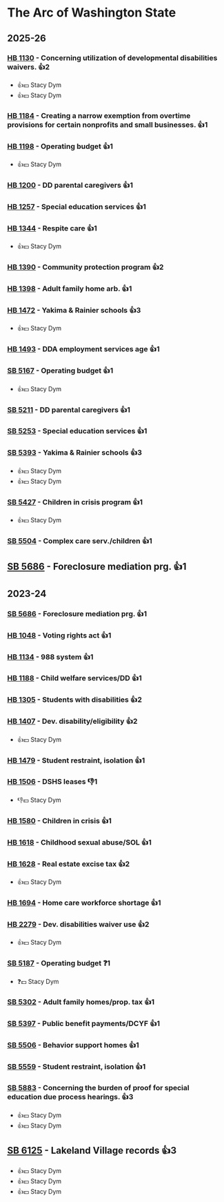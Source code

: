 # The Arc of Washington State
## 2025-26

### [HB 1130](/bill/2025-26/hb/1130/) - Concerning utilization of developmental disabilities waivers. 👍2  
* 👍💵 Stacy Dym
* 👍💵 Stacy Dym

### [HB 1184](/bill/2025-26/hb/1184/) - Creating a narrow exemption from overtime provisions for certain nonprofits and small businesses. 👍1  

### [HB 1198](/bill/2025-26/hb/1198/) - Operating budget 👍1  
* 👍💵 Stacy Dym

### [HB 1200](/bill/2025-26/hb/1200/) - DD parental caregivers 👍1  

### [HB 1257](/bill/2025-26/hb/1257/) - Special education services 👍1  

### [HB 1344](/bill/2025-26/hb/1344/) - Respite care 👍1  
* 👍💵 Stacy Dym

### [HB 1390](/bill/2025-26/hb/1390/) - Community protection program 👍2  

### [HB 1398](/bill/2025-26/hb/1398/) - Adult family home arb. 👍1  

### [HB 1472](/bill/2025-26/hb/1472/) - Yakima & Rainier schools 👍3  
* 👍💵 Stacy Dym

### [HB 1493](/bill/2025-26/hb/1493/) - DDA employment services age 👍1  

### [SB 5167](/bill/2025-26/sb/5167/) - Operating budget 👍1  
* 👍💵 Stacy Dym

### [SB 5211](/bill/2025-26/sb/5211/) - DD parental caregivers 👍1  

### [SB 5253](/bill/2025-26/sb/5253/) - Special education services 👍1  

### [SB 5393](/bill/2025-26/sb/5393/) - Yakima & Rainier schools 👍3  
* 👍💵 Stacy Dym
* 👍💵 Stacy Dym

### [SB 5427](/bill/2025-26/sb/5427/) - Children in crisis program 👍1  
* 👍💵 Stacy Dym

### [SB 5504](/bill/2025-26/sb/5504/) - Complex care serv./children 👍1  

## [SB 5686](/bill/2025-26/sb/5686/) - Foreclosure mediation prg. 👍1  

## 2023-24

### [SB 5686](/bill/2023-24/sb/5686/) - Foreclosure mediation prg. 👍1  

### [HB 1048](/bill/2023-24/hb/1048/) - Voting rights act 👍1  

### [HB 1134](/bill/2023-24/hb/1134/) - 988 system 👍1  

### [HB 1188](/bill/2023-24/hb/1188/) - Child welfare services/DD 👍1  

### [HB 1305](/bill/2023-24/hb/1305/) - Students with disabilities 👍2  

### [HB 1407](/bill/2023-24/hb/1407/) - Dev. disability/eligibility 👍2  
* 👍💵 Stacy Dym

### [HB 1479](/bill/2023-24/hb/1479/) - Student restraint, isolation 👍1  

### [HB 1506](/bill/2023-24/hb/1506/) - DSHS leases  👎1 
* 👎💵 Stacy Dym

### [HB 1580](/bill/2023-24/hb/1580/) - Children in crisis 👍1  

### [HB 1618](/bill/2023-24/hb/1618/) - Childhood sexual abuse/SOL 👍1  

### [HB 1628](/bill/2023-24/hb/1628/) - Real estate excise tax 👍2  
* 👍💵 Stacy Dym

### [HB 1694](/bill/2023-24/hb/1694/) - Home care workforce shortage 👍1  

### [HB 2279](/bill/2023-24/hb/2279/) - Dev. disabilities waiver use 👍2  
* 👍💵 Stacy Dym

### [SB 5187](/bill/2023-24/sb/5187/) - Operating budget   ❓1
* ❓💵 Stacy Dym

### [SB 5302](/bill/2023-24/sb/5302/) - Adult family homes/prop. tax 👍1  

### [SB 5397](/bill/2023-24/sb/5397/) - Public benefit payments/DCYF 👍1  

### [SB 5506](/bill/2023-24/sb/5506/) - Behavior support homes 👍1  

### [SB 5559](/bill/2023-24/sb/5559/) - Student restraint, isolation 👍1  

### [SB 5883](/bill/2023-24/sb/5883/) - Concerning the burden of proof for special education due process hearings. 👍3  
* 👍💵 Stacy Dym
* 👍💵 Stacy Dym

## [SB 6125](/bill/2023-24/sb/6125/) - Lakeland Village records 👍3  
* 👍💵 Stacy Dym
* 👍💵 Stacy Dym
* 👍💵 Stacy Dym
